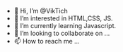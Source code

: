 - 👋 Hi, I’m @VikTich
- 👀 I’m interested in HTML,CSS, JS.
- 🌱 I’m currently learning Javascript.
- 💞️ I’m looking to collaborate on ...
- 📫 How to reach me ...

<!---
VikTich/VikTich is a ✨ special ✨ repository because its `README.md` (this file) appears on your GitHub profile.
You can click the Preview link to take a look at your changes.
--->
